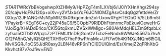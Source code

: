 $START$WRcYbBVogehwpXtZHMy9/HpPZgT4m1LXVbj6/iJ0iYXHnXhg/294sy20/cajwHqF9J120p+xiXv+y2VfJxbsYqF6JCNIOMZgAsvCsdqGgzfettoVe/Zr0Xtqs12JFfANQrMsN1pMRZSk09xgomdmZolrUxowXFgHTEObOIV/5Lb9m5tYPaykrB+KEgT6C+cy22jP45aC9/5COpbP9RlDDhFttmrmcPbEkuvlOeweHrGVJoi5g/XHADdE4co/CKl5Gtq6xmUZVSxIWMigc+S80AkMdqHELZmGfqsbLxzyfsul5CITbl2WI/x/cZzPTFMfJt1nDRjGonOVTcbzFeNndx9WWJe556Zb7hvAGf2FA5nG/sIylQ5QHETXH9eG7heP9wP/nsMc+UFI7w9h4KfNX/JNQm6l5GlLMvKSGRJ1oCS5J/dR0axy2LBN48vRP6nTtCI0DUlQlnd/Es/XmejZ2qFRhXbGKkvhct87v7oJfiw=$END$
